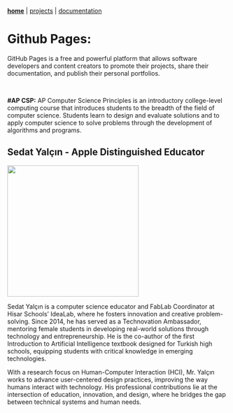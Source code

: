**[home](README.md)** | [projects](projects.md) | [documentation](documentation.md)
# **Github Pages:**

GitHub Pages is a free and powerful platform that allows software developers and content creators to promote their projects, share their documentation, and publish their personal portfolios.

<br>

**#AP CSP:**
AP Computer Science Principles is an introductory college-level computing course that introduces students to the breadth of the field of computer science. Students learn to design and evaluate solutions and to apply computer science to solve problems through the development of algorithms and programs. 

## Sedat Yalçın - Apple Distinguished Educator

<img src="Sedat yalçın.jpg" width="300">

Sedat Yalçın is a computer science educator and FabLab Coordinator at Hisar Schools’ IdeaLab, where he fosters innovation and creative problem-solving. Since 2014, he has served as a Technovation Ambassador, mentoring female students in developing real-world solutions through technology and entrepreneurship. He is the co-author of the first Introduction to Artificial Intelligence textbook designed for Turkish high schools, equipping students with critical knowledge in emerging technologies.

With a research focus on Human-Computer Interaction (HCI), Mr. Yalçın works to advance user-centered design practices, improving the way humans interact with technology. His professional contributions lie at the intersection of education, innovation, and design, where he bridges the gap between technical systems and human needs.
